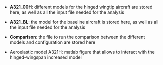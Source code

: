 - __A321_00H__: different models for the hinged wingtip aircraft are stored here, as well as all the input file needed for the analysis

- __A321_BL__: the model for the baseline aircraft is stored here, as well as all the input file needed for the analysis

- __Comparison__: the file to run the comparison between the different models and configuration are stored here

- Aeroelastic model A321H: matlab figure that allows to interact with the hinged-wingspan increased model
